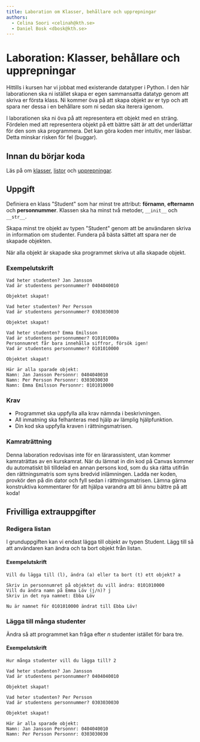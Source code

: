 ```yaml
---
title: Laboration om Klasser, behållare och upprepningar
authors:
  - Celina Soori <celinah@kth.se>
  - Daniel Bosk <dbosk@kth.se>
---
```

# Laboration: Klasser, behållare och upprepningar

Hittills i kursen har vi jobbat med existerande datatyper i Python. 
I den här laborationen ska ni istället skapa er egen sammansatta datatyp genom att
skriva er första klass. Ni kommer öva på att skapa objekt av er typ och
att spara ner dessa i en behållare som ni sedan ska iterera igenom.

I laborationen ska ni öva på att representera ett objekt med en sträng. Fördelen med 
att representera objekt på ett bättre sätt är att det underlättar 
för den som ska programmera. Det kan göra koden mer intuitiv, mer läsbar. Detta 
minskar risken för fel (buggar).

## Innan du börjar koda

Läs på om [klasser][klasser], [listor][listor] och [upprepningar][upprepningar].

[klasser]: https://docs.python.org/3/tutorial/classes.html
[listor]: https://docs.python.org/3/library/stdtypes.html#lists
[upprepningar]: https://docs.python.org/3/reference/compound_stmts.html?highlight=while#the-while-statement

## Uppgift

Definiera en klass "Student" som har minst tre attribut: __förnamn__, __efternamn__ och __personnummer__.
Klassen ska ha minst två metoder, `__init__` och `__str__`. 

Skapa minst tre objekt av typen "Student" genom att be användaren skriva in
information om studenter. Fundera på bästa sättet att spara ner de skapade objekten.

När alla objekt är skapade ska programmet skriva ut alla skapade objekt. 

### Exempelutskrift

```
Vad heter studenten? Jan Jansson
Vad är studentens personnummer? 0404040010

Objektet skapat!

Vad heter studenten? Per Persson
Vad är studentens personnummer? 0303030030

Objektet skapat!

Vad heter studenten? Emma Emilsson
Vad är studentens personnummer? 010101000a
Personnumret får bara innehålla siffror, försök igen!
Vad är studentens personnummer? 0101010000

Objektet skapat!

Här är alla sparade objekt:
Namn: Jan Jansson Personnr: 0404040010
Namn: Per Persson Personnr: 0303030030
Namn: Emma Emilsson Personnr: 0101010000
```

### Krav

* Programmet ska uppfylla alla krav nämnda i beskrivningen.
* All inmatning ska felhanteras med hjälp av lämplig hjälpfunktion.
* Din kod ska uppfylla kraven i rättningsmatrisen.

### Kamraträttning

Denna laboration redovisas inte för en lärarassistent, utan kommer kamraträttas av en kurskamrat. När du lämnat in din kod på Canvas kommer du automatiskt bli tilldelad en annan persons kod, som du ska rätta utifrån den rättningsmatris som syns bredvid inlämningen. Ladda ner koden, provkör den på din dator och fyll sedan i rättningsmatrisen. Lämna gärna konstruktiva kommentarer för att hjälpa varandra att bli ännu bättre på att koda!

## Frivilliga extrauppgifter

### Redigera listan

I grunduppgiften kan vi endast lägga till objekt av typen Student. 
Lägg till så att användaren kan ändra och ta bort objekt från listan. 

#### Exempelutskrift

```
Vill du lägga till (l), ändra (a) eller ta bort (t) ett objekt? a

Skriv in personnumret på objektet du vill ändra: 0101010000
Vill du ändra namn på Emma Löv (j/n)? j
Skriv in det nya namnet: Ebba Löv

Nu är namnet för 0101010000 ändrat till Ebba Löv!
```

### Lägga till många studenter

Ändra så att programmet kan fråga efter $n$ studenter istället för bara tre.

#### Exempelutskrift
```
Hur många studenter vill du lägga till? 2

Vad heter studenten? Jan Jansson
Vad är studentens personnummer? 0404040010

Objektet skapat!

Vad heter studenten? Per Persson
Vad är studentens personnummer? 0303030030

Objektet skapat!

Här är alla sparade objekt:
Namn: Jan Jansson Personnr: 0404040010
Namn: Per Persson Personnr: 0303030030
```
